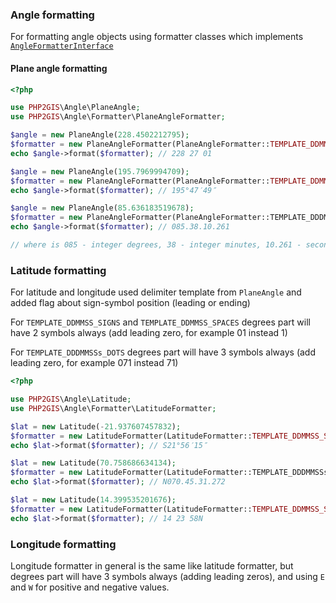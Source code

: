 ### Angle formatting

For formatting angle objects using formatter classes which implements [`AngleFormatterInterface`](../src/Angle/Formatter/AngleFormatterInterface.php)

#### Plane angle formatting

```php
<?php

use PHP2GIS\Angle\PlaneAngle;
use PHP2GIS\Angle\Formatter\PlaneAngleFormatter;

$angle = new PlaneAngle(228.4502212795);
$formatter = new PlaneAngleFormatter(PlaneAngleFormatter::TEMPLATE_DDMMSS_SPACES);
echo $angle->format($formatter); // 228 27 01

$angle = new PlaneAngle(195.7969994709);
$formatter = new PlaneAngleFormatter(PlaneAngleFormatter::TEMPLATE_DDMMSS_SIGNS); 
echo $angle->format($formatter); // 195°47′49″

$angle = new PlaneAngle(85.636183519678);
$formatter = new PlaneAngleFormatter(PlaneAngleFormatter::TEMPLATE_DDDMMSSs_DOTS); 
echo $angle->format($formatter); // 085.38.10.261

// where is 085 - integer degrees, 38 - integer minutes, 10.261 - seconds
```

### Latitude formatting

For latitude and longitude used delimiter template from `PlaneAngle` and added flag about sign-symbol position (leading or ending)

For `TEMPLATE_DDMMSS_SIGNS` and `TEMPLATE_DDMMSS_SPACES` degrees part will have 2 symbols always (add leading zero, for example 01 instead 1)

For `TEMPLATE_DDDMMSSs_DOTS` degrees part will have 3 symbols always (add leading zero, for example 071 instead 71)

```php
<?php

use PHP2GIS\Angle\Latitude;
use PHP2GIS\Angle\Formatter\LatitudeFormatter;

$lat = new Latitude(-21.937607457832);
$formatter = new LatitudeFormatter(LatitudeFormatter::TEMPLATE_DDMMSS_SIGNS, LatitudeFormatter::SYMBOL_LEADING);
echo $lat->format($formatter); // S21°56′15″

$lat = new Latitude(70.758686634134);
$formatter = new LatitudeFormatter(LatitudeFormatter::TEMPLATE_DDDMMSSs_DOTS, LatitudeFormatter::SYMBOL_LEADING); 
echo $lat->format($formatter); // N070.45.31.272

$lat = new Latitude(14.399535201676);
$formatter = new LatitudeFormatter(LatitudeFormatter::TEMPLATE_DDMMSS_SPACES, LatitudeFormatter::SYMBOL_ENDING);
echo $lat->format($formatter); // 14 23 58N
```

### Longitude formatting

Longitude formatter in general is the same like latitude formatter, but degrees part will have 3 symbols always (adding leading zeros), and using `E` and `W` for positive and negative values.
